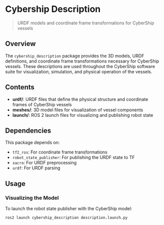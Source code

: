 # Cybership Description
> URDF models and coordinate frame transformations for CyberShip vessels

## Overview

The `cybership_description` package provides the 3D models, URDF definitions, and coordinate frame transformations necessary for CyberShip vessels. These descriptions are used throughout the CyberShip software suite for visualization, simulation, and physical operation of the vessels.

## Contents

- **urdf/**: URDF files that define the physical structure and coordinate frames of CyberShip vessels
- **meshes/**: 3D model files for visualization of vessel components
- **launch/**: ROS 2 launch files for visualizing and publishing robot state

## Dependencies

This package depends on:
- `tf2_ros`: For coordinate frame transformations
- `robot_state_publisher`: For publishing the URDF state to TF
- `xacro`: For URDF preprocessing
- `urdf`: For URDF parsing

## Usage

### Visualizing the Model

To launch the robot state publisher with the CyberShip model:

```bash
ros2 launch cybership_description description.launch.py
```

